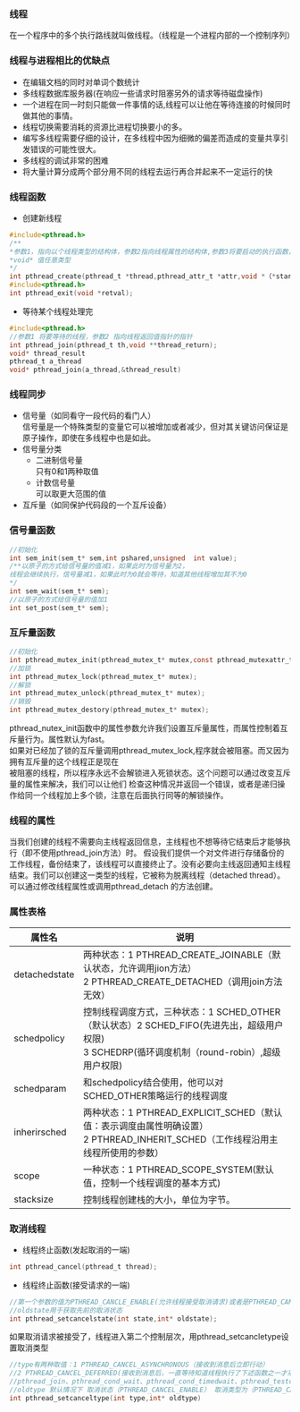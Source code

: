 ### 线程  
在一个程序中的多个执行路线就叫做线程。（线程是一个进程内部的一个控制序列）  
### 线程与进程相比的优缺点
* 在编辑文档的同时对单词个数统计
* 多线程数据库服务器(在响应一些请求时阻塞另外的请求等待磁盘操作)
* 一个进程在同一时刻只能做一件事情的话,线程可以让他在等待连接的时候同时做其他的事情。
* 线程切换需要消耗的资源比进程切换要小的多。
* 编写多线程需要仔细的设计，在多线程中因为细微的偏差而造成的变量共享引发错误的可能性很大。
* 多线程的调试非常的困难
* 将大量计算分成两个部分用不同的线程去运行再合并起来不一定运行的快

### 线程函数
* 创建新线程
```c
#include<pthread.h>
/**
*参数1，指向以个线程类型的结构体，参数2指向线程属性的结构体,参数3将要启动的执行函数，参数4该函数的参数
*void* 值任意类型
*/
int pthread_create(pthread_t *thread,pthread_attr_t *attr,void *（*start_rountine）(void *),void *arg)  
#include<pthread.h>
int pthread_exit(void *retval);
```
* 等待某个线程处理完    
```c
#include<pthread.h>
//参数1 将要等待的线程，参数2 指向线程返回值指针的指针
int pthread_join(pthread_t th,void **thread_return);
void* thread_result  
pthread_t a_thread  
void* pthread_join(a_thread,&thread_result)  
```
### 线程同步
* 信号量（如同看守一段代码的看门人）   
信号量是一个特殊类型的变量它可以被增加或者减少，但对其关键访问保证是原子操作，即使在多线程中也是如此。  
* 信号量分类
  * 二进制信号量  
  只有0和1两种取值
  * 计数信号量  
  可以取更大范围的值
* 互斥量（如同保护代码段的一个互斥设备）   

### 信号量函数
```c
//初始化
int sem_init(sem_t* sem,int pshared,unsigned  int value);
/**以原子的方式给信号量的值减1，如果此时为信号量为2，
线程会继续执行，信号量减1，如果此时为0就会等待，知道其他线程增加其不为0
*/
int sem_wait(sem_t* sem);
//以原子的方式给信号量的值加1
int set_post(sem_t* sem);
```
### 互斥量函数
```c
//初始化
int pthread_mutex_init(pthread_mutex_t* mutex,const pthread_mutexattr_t* mutexattr);
//加锁
int pthread_mutex_lock(pthread_mutex_t* mutex);
//解锁
int pthread_mutex_unlock(pthread_mutex_t* mutex);
//销毁
int pthread_mutex_destory(pthread_mutex_t* mutex);
```
pthread_nutex_init函数中的属性参数允许我们设置互斥量属性，而属性控制着互斥量行为。属性默认为fast。  
如果对已经加了锁的互斥量调用pthread_mutex_lock,程序就会被阻塞。而又因为拥有互斥量的这个线程正是现在  
被阻塞的线程，所以程序永远不会解锁进入死锁状态。这个问题可以通过改变互斥量的属性来解决，我们可以让他们
检查这种情况并返回一个错误，或者是递归操作给同一个线程加上多个锁，注意在后面执行同等的解锁操作。  
### 线程的属性
当我们创建的线程不需要向主线程返回信息，主线程也不想等待它结束后才能够执行（即不使用pthread_join方法）时。
假设我们提供一个对文件进行存储备份的工作线程，备份结束了，该线程可以直接终止了。没有必要向主线返回通知主线程
结束。我们可以创建这一类型的线程，它被称为脱离线程（detached thread）。可以通过修改线程属性或调用pthread_detach
的方法创建。 
### 属性表格
|属性名|说明|
|---|---|
|detachedstate|两种状态：1 PTHREAD_CREATE_JOINABLE（默认状态，允许调用jion方法）</br>2 PTHREAD_CREATE_DETACHED（调用join方法无效）|
|schedpolicy|控制线程调度方式，三种状态：1 SCHED_OTHER（默认状态）2 SCHED_FIFO(先进先出，超级用户权限)</br> 3 SCHEDRP(循环调度机制（round-robin）,超级用户权限) |
|schedparam|和schedpolicy结合使用，他可以对SCHED_OTHER策略运行的线程调度|
|inherirsched|两种状态：1 PTHREAD_EXPLICIT_SCHED（默认值：表示调度由属性明确设置）</br>2 PTHREAD_INHERIT_SCHED（工作线程沿用主线程所使用的参数）|
|scope|一种状态：1 PTHREAD_SCOPE_SYSTEM(默认值，控制一个线程调度的基本方式)|
|stacksize|控制线程创建栈的大小，单位为字节。|
### 取消线程
* 线程终止函数(发起取消的一端)
```c
int pthread_cancel(pthread_t thread);
```
* 线程终止函数(接受请求的一端)
```c
//第一个参数的值为PTHREAD_CANCLE_ENABLE(允许线程接受取消请求)或者是PTHREAD_CANCLE_DISABLE(忽略取消请求)
//oldstate用于获取先前的取消状态
int pthread_setcancelstate(int state,int* oldstate);
```
如果取消请求被接受了，线程进入第二个控制层次，用pthread_setcancletype设置取消类型
```c
//type有两种取值：1 PTHREAD_CANCEL_ASYNCHRONOUS（接收到消息后立即行动）
//2 PTHREAD_CANCEL_DEFERRED(接收到消息后，一直等待知道线程执行了下述函数之一才采取行动)
//pthread_join、pthread_cond_wait、pthread_cond_timedwait、pthread_testcancel、sem_wait、sigwait
//oldtype 默认情况下 取消状态（PTHREAD_CANCEL_ENABLE） 取消类型为（PTHREAD_CANCEL_DEFERRED）
int pthread_setcanceltype(int type,int* oldtype)
```

